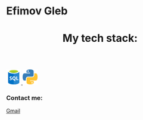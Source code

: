 # Efimov Gleb
<h1 align='center'>My tech stack:</h1><br/><br/>
<p float = "left">
  <a href='https://en.wikipedia.org/wiki/SQL'>
    <img src="sql.svg" width="40px" height="40px"/>
  </a>
  <a href='https://en.wikipedia.org/wiki/Python_(programming_language)'>
    <img src="Python.svg" width="40px" height="40px"/>
  </a><br/>
  
### Contact me:
<a href="mailto:efimov.glp@gmail.com">Gmail</a>
